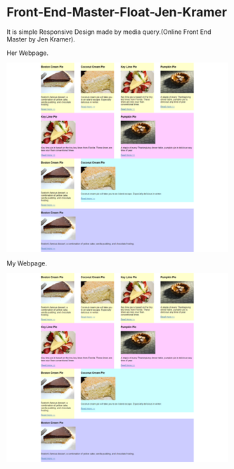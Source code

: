 # Front-End-Master-Float-Jen-Kramer

It is simple Responsive Design made by media query.(Online Front End Master by Jen Kramer).

Her Webpage.

<img src="Online Course.png">

My Webpage.

<img src="Mine.png">
